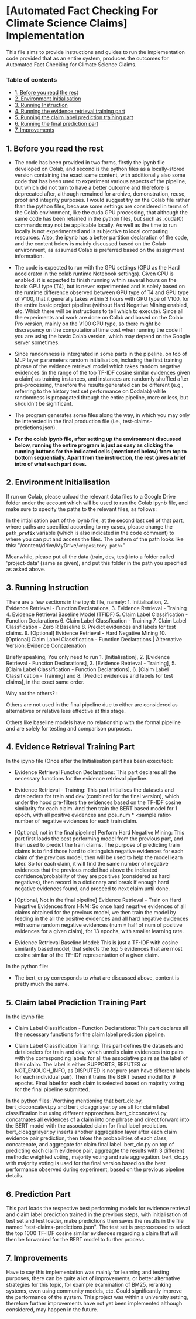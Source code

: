 # [Automated Fact Checking For Climate Science Claims] Implementation

This file aims to provide instructions and guides to run the implementation code provided that
as an entire system, produces the outcomes for Automated Fact Checking for Climate Science Claims.

### Table of contents

-   [1. Before you read the rest](#1-before-you-read-the-rest)
-   [2. Environment Initialisation](#2-environment-initialisation)
-   [3. Running Instruction](#3-running-instruction)
-   [4. Running the evidence retrieval training part](#4-evidence-retrival-training-part)
-   [5. Running the claim label prediction training part](#5-claim-label-prediction-training-part)
-   [6. Running the final prediction part](#6-prediction-part)
-   [7. Improvements](#7-improvements)

## 1. Before you read the rest

-   The code has been provided in two forms, firstly the ipynb file developed on Colab, and second is the python files as a locally-stored version containing the exact same content, with additionally also some code that has been used to experiment various aspects of the pipeline, but which did not turn to have a better outcome and therefore is deprecated after, although remained for archive, demonstration, reuse, proof and integrity purposes. I would suggest try on the Colab file rather than the python files, because some settings are considered in terms of the Colab environment, like the cuda GPU processing, that although the same code has been retained in the python files, but such as .cuda(0) commands may not be applicable locally. As well as the time to run locally is not experimented and is subjective to local computing resources. Also, the ipynb has a better partition declaration of the code, and the content below is mainly discussed based on the Colab environment, as assumed Colab is preferred based on the assignment information.

-   The code is expected to run with the GPU settings (GPU as the Hard accelerator in the colab runtime Notebook settings). Given GPU is enabled, it is expected to finish running within several hours on the basic GPU type (T4), but is never experimented and is solely based on the runtime difference observed between GPU type of T4 and GPU type of V100, that it generally takes within 3 hours with GPU type of V100, for the entire basic project pipeline (without Hard Negative Mining enabled, etc. Which there will be instructions to tell which to execute). Since all the experiments and work are done on Colab and based on the Colab Pro version, mainly on the V100 GPU type, so there might be discrepancy on the computational time cost when running the code if you are using the basic Colab version, which may depend on the Google server sometimes.

-   Since randomness is intergrated in some parts in the pipeline, on top of MLP layer parameters random initialisation, including the first training phrase of the evidence retrieval model which takes random negative evidences (in the range of the top TF-IDF cosine similar evidences given a claim) as training instances, and instances are randomly shuffled after pre-processing, therefore the results generated can be different (e.g., referring to the history test set performance on Codalab) while randomness is propagated through the entire pipeline, more or less, but shouldn't be significant.

-   The program generates some files along the way, in which you may only be interested in the final production file (i.e., test-claims-predictions.json).

-   **For the colab ipynb file, after setting up the environment discussed below, running the entire program is just as easy as clicking the running buttons for the indicated cells (mentioned below) from top to bottom sequentially. Apart from the instruction, the rest gives a brief intro of what each part does.**

## 2. Environment Initialisation

If run on Colab, please upload the relevant data files to a Google Drive folder under the account which will be used to run the Colab ipynb file, and make sure to specify the paths to the relevant files, as follows:

In the intialisation part of the ipynb file, at the second last cell of that part, where paths are specified according to my cases, please change the **`path_prefix`** variable (which is also indicated in the code comment) to where you can put and access the files. The pattern of the path looks like this: "/content/drive/MyDrive/`<repository path>`"

Meanwhile, please put all the data (train, dev, test) into a folder called 'project-data' (same as given), and put this folder in the path you specified as asked above.

## 3. Running Instruction

There are a few sections in the ipynb file, namely: 1. Initialisation, 2. Evidence Retrieval - Function Declarations, 3. Evidence Retrieval - Training 4. Evidence Retrieval Baseline Model (TFIDF) 5. Claim Label Classification - Function Declarations 6. Claim Label Classfication - Training 7. Claim Label Classfication - Zero R Baseline 8. Predict evidences and labels for test claims. 9. [Optional] Evidence Retrieval - Hard Negative Mining 10. [Optional] Claim Label Classification - Function Declarations | Alternative Version: Evidence Concatenation

Briefly speaking, You only need to run 1. [Initialisation], 2. [Evidence Retrieval - Function Declarations], 3. [Evidence Retrieval - Training], 5. [Claim Label Classification - Function Declarations], 6. [Claim Label Classification - Training] and 8. [Predict evidences and labels for test claims], in the exact same order.

Why not the others? :

Others are not used in the final pipeline due to either are considered as alternatives or relative less effective at this stage.

Others like baseline models have no relationship with the formal pipeline and are solely for testing and comparison purposes.

## 4. Evidence Retrieval Training Part

In the ipynb file (Once after the Initialisation part has been executed):

-   Evidence Retrieval Function Declarations: This part declares all the necessary functions for the evidence retrieval pipeline.

-   Evidence Retrieval - Training: This part initialises the datasets and dataloaders for train and dev (combined for the final version), which under the hood pre-filters the evidences based on the TF-IDF cosine similarity for each claim. And then train the BERT based model for 1 epoch, with all positive evidences and pos_num \* \<sample ratio\> number of negative evidences for each train claim.

-   [Optional, not in the final pipeline] Perform Hard Negative Mining: This part first loads the best performing model from the previous part, and then used to predict the train claims. The purpose of predicting train claims is to find those hard to distinguish negative evidences for each claim of the previous model, then will be used to help the model learn later. So for each claim, it will find the same number of negative evidences that the previous model had above the indicated confidence/probability of they are positives (considered as hard negatives), then record in a dictionary and break if enough hard negative evidences found, and proceed to next claim until done.

-   [Optional, Not in the final pipeline] Evidence Retrieval - Train on Hard Negative Evidences from HNM: So once hard negative evidences of all claims obtained for the previous model, we then train the model by feeding in the all the positive evidences and all hard negative evidences with some random negative evidences (num = half of num of positive evidences for a given claim), for 13 epochs, with smaller learning rate.

-   Evidence Retrieval Baseline Model: This is just a TF-IDF with cosine similarity based model, that selects the top 5 evidences that are most cosine similar of the TF-IDF representation of a given claim.

In the python file:

-   The bert_er.py corresponds to what are discussed above, content is pretty much the same.

## 5. Claim label Prediction Training Part

In the ipynb file:

-   Claim Label Classification - Function Declarations: This part declares all the necessary functions for the claim label prediction pipeline.

-   Claim Label Classification Training: This part defines the datasets and dataloaders for train and dev, which unrolls claim evidences into pairs with the corresponding labels for all the associative pairs as the label of their claim. The label is either SUPPORTS, REFUTES or NOT_ENOUGH_INFO, as DISPUTED is not pure (can have different labels for each individual pair). Then it trains the BERT based model for 9 epochs. Final label for each claim is selected based on majority voting for the final pipeline submitted.

In the python files:
Worthing mentioning that bert_clc.py, bert_clcconcatevi.py and bert_clcaggrlayer.py are all for claim label classification but using different approaches. bert_clcconcatevi.py concatnates all evidences of a claim into one phrase and direct forward into the BERT model with the associated claim for final label prediction. bert_clcaggrlayer.py inserts another aggregation layer after each claim evidence pair prediction, then takes the probabilities of each class, concatenate, and aggregate for claim final label. bert_clc.py on top of predicting each claim evidence pair, aggreagte the results with 3 different methods: weighted voting, majority voting and rule aggregation. bert_clc.py with majority voting is used for the final version based on the best performance observed during experiment, based on the previous pipeline details.

## 6. Prediction Part

This part loads the respective best performing models for evidence retrieval and claim label prediction trained in the previous steps, with initialisation of test set and test loader, make predictions then saves the results in the file named "test-claims-predictions.json". The test set is preprocessed to select the top 1000 TF-IDF cosine similar evidences regarding a claim that will then be forwarded for the BERT model to further process.

## 7. Improvements
Have to say this implementation was mainly for learning and testing purposes, there can be quite a lot of improvements, or better alternative strategies for this topic, for example examination of BM25, reranking systems, even using community models, etc. Could significantly improve the performance of the system. This project was within a university setting, therefore further improvements have not yet been implemented although considered, may happen in the future.
